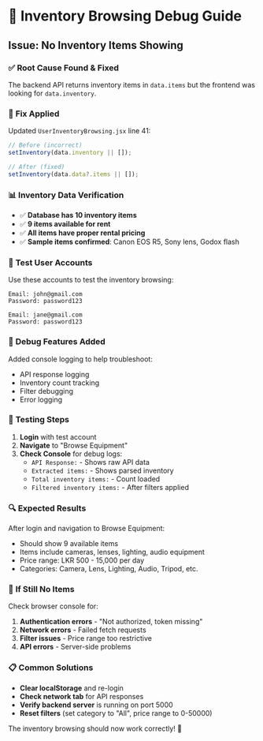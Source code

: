 # 🔧 Inventory Browsing Debug Guide

## Issue: No Inventory Items Showing

### ✅ **Root Cause Found & Fixed**
The backend API returns inventory items in `data.items` but the frontend was looking for `data.inventory`.

### 🔧 **Fix Applied**
Updated `UserInventoryBrowsing.jsx` line 41:
```javascript
// Before (incorrect)
setInventory(data.inventory || []);

// After (fixed)  
setInventory(data.data?.items || []);
```

### 📊 **Inventory Data Verification**
- ✅ **Database has 10 inventory items**
- ✅ **9 items available for rent** 
- ✅ **All items have proper rental pricing**
- ✅ **Sample items confirmed**: Canon EOS R5, Sony lens, Godox flash

### 🔐 **Test User Accounts**
Use these accounts to test the inventory browsing:

```
Email: john@gmail.com
Password: password123

Email: jane@gmail.com  
Password: password123
```

### 🐛 **Debug Features Added**
Added console logging to help troubleshoot:
- API response logging
- Inventory count tracking
- Filter debugging
- Error logging

### 🧪 **Testing Steps**
1. **Login** with test account
2. **Navigate** to "Browse Equipment" 
3. **Check Console** for debug logs:
   - `API Response:` - Shows raw API data
   - `Extracted items:` - Shows parsed inventory
   - `Total inventory items:` - Count loaded
   - `Filtered inventory items:` - After filters applied

### 🔍 **Expected Results**
After login and navigation to Browse Equipment:
- Should show 9 available items
- Items include cameras, lenses, lighting, audio equipment
- Price range: LKR 500 - 15,000 per day
- Categories: Camera, Lens, Lighting, Audio, Tripod, etc.

### 🚨 **If Still No Items**
Check browser console for:
1. **Authentication errors** - "Not authorized, token missing"
2. **Network errors** - Failed fetch requests  
3. **Filter issues** - Price range too restrictive
4. **API errors** - Server-side problems

### 📋 **Common Solutions**
- **Clear localStorage** and re-login
- **Check network tab** for API responses
- **Verify backend server** is running on port 5000
- **Reset filters** (set category to "All", price range to 0-50000)

The inventory browsing should now work correctly! 🎉